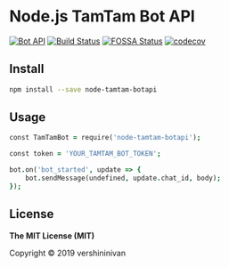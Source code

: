 # Node.js TamTam Bot API
[![Bot API](https://img.shields.io/badge/TamTam%20Bot%20API-0.1.6-blue.svg)](https://dev.tamtam.chat)
[![Build Status](https://travis-ci.com/vershininivan/node-tamtam-botapi.svg?branch=first-version)](https://travis-ci.org/yagop/node-telegram-bot-api)
[![FOSSA Status](https://app.fossa.com/api/projects/git%2Bgithub.com%2Fvershininivan%2Fnode-tamtam-botapi.svg?type=shield)]()
[![codecov](https://codecov.io/gh/vershininivan/node-tamtam-botapi/branch/master/graph/badge.svg)](https://codecov.io/gh/vershininivan/node-tamtam-botapi)

## Install

```bash
npm install --save node-tamtam-botapi
```

## Usage

```j
const TamTamBot = require('node-tamtam-botapi');

const token = 'YOUR_TAMTAM_BOT_TOKEN';

bot.on('bot_started', update => {
    bot.sendMessage(undefined, update.chat_id, body);
});
```


## License

**The MIT License (MIT)**

Copyright © 2019 vershininivan
